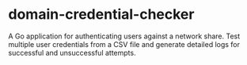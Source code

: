 # domain-credential-checker
A Go application for authenticating users against a network share. Test multiple user credentials from a CSV file and generate detailed logs for successful and unsuccessful attempts.
